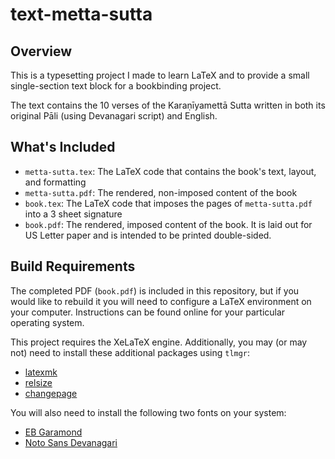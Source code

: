 # text-metta-sutta

## Overview

This is a typesetting project I made to learn LaTeX and to provide a small single-section text block for a bookbinding project.

The text contains the 10 verses of the Karaṇīyamettā Sutta written in both
its original Pāli (using Devanagari script) and English.

## What's Included

- `metta-sutta.tex`: The LaTeX code that contains the book's text, layout,
   and formatting
- `metta-sutta.pdf`: The rendered, non-imposed content of the book
- `book.tex`: The LaTeX code that imposes the pages of `metta-sutta.pdf` into a 3 sheet signature
- `book.pdf`: The rendered, imposed content of the book. It is laid out for US Letter paper and is intended to be printed double-sided.

## Build Requirements

The completed PDF (`book.pdf`) is included in this repository, but if you would like to rebuild it you will need to configure a LaTeX environment on your computer. Instructions can be found online for your particular operating system.

This project requires the XeLaTeX engine. Additionally, you may (or may not)
need to install these additional packages using `tlmgr`:
- [latexmk](https://ctan.org/pkg/latexmk)
- [relsize](https://ctan.org/pkg/relsize)
- [changepage](https://ctan.org/pkg/changepage)

You will also need to install the following two fonts on your system:
- [EB Garamond](https://fonts.google.com/specimen/EB+Garamond)
- [Noto Sans Devanagari](https://fontmeme.com/fonts/noto-sans-devanagari-font/)
